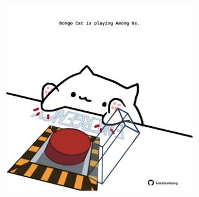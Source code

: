 <!-- built at 12/01/2025, 20:00:42 UTC -->
<p align="center">
  <img width="500" height="500" src="./ReadmeImage.svg">
</p>
